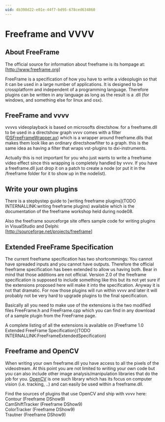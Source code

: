 ```yaml
---
uid: 4b398d22-e01e-44f7-bd95-678ced634860
---
```


# Freeframe and VVVV
## About FreeFrame
The official source for information about freeframe is its hompage at:  
[http://www.freeframe.org]  

FreeFrame is a specification of how you have to write a videoplugin so that it can be used in a large number of applications. It is designed to be crossplatform and independent of a programming language. Therefore plugins can be written in any language as long as the result is a .dll (for windows, and something else for linux and osx).  

## FreeFrame and vvvv
vvvvs videoplayback is based on microsofts directshow. for a freeframe.dll to be used in a directshow graph vvvv comes with a filter (<a href="http://sourceforge.net/project/showfiles.php?group_id=66712&package_id=105856" class="extURL" target="_blank">DSFreeFrameWrapper.ax</a>) which is a wrapper around freeframe.dlls that makes them look like an ordinary directshowfilter to a graph. this is the same idea as having a filter that wraps vst-plugins to dxi-instruments.  

Actually this is not important for you who just wants to write a freeframe video effect since this wrapping is completely handled by vvvv. If you have a freeframe.dll just drop it on a patch to create a node (or put it in the /freeframe folder for it to show up in the nodelist).  


## Write your own plugins
There is a stepbystep guide to [writing freeframe plugins](TODO INTERNALLINK:writing freeframe plugins) available which is the documentation of the freeframe workshop held during node08.  

Also the freeframe sourceforge site offers sample code for writing plugins in VisualStudio and Delphi:  
[http://sourceforge.net/projects/freeframe]  

## Extended FreeFrame Specification
The current freeframe specification has two shortcommings: You cannot have spreaded inputs and you cannot have outputs. Therefore the official freeframe specification has been extended to allow us having both. Bear in mind that those additions are not official. Version 2.0 of the freeframe specification is supposed to include something like this but its not yet sure if the extensions proposed here will make it into the specification. Anyway it is not that dramatic. For now those plugins will run within vvvv and later it will probably not be very hard to upgrade plugins to the final specification.  

Basically all you need to make use of the extensions is the two modified files FreeFrame.h and FreeFrame.cpp which you can find in any download of a sample plugin from the FreeFrame page.  

A complete listing of all the extensions is available on [Freeframe 1.0 Extended FreeFrame Specification](TODO INTERNALLINK:FreeFrameExtendedSpecification)  


## Freeframe and OpenCV
When writing your own freeframe.dll you have access to all the pixels of the videostream. At this point you are not limited to writing your own code but you can also include other image analysis/manipulation libraries that do the job for you. <a href="http://groups.yahoo.com/group/OpenCV" class="extURL" target="_blank">OpenCV</a> is one such library which has its focus on computer vision (i.e. tracking, ..) and can easily be used within a freeframe.dll.   

Find the sources of plugins that use OpenCV and ship with vvvv here:  
<span class="node">Contour (Freeframe DShow9)</span>  
<span class="node">CamShiftTracker (Freeframe DShow9)</span>  
<span class="node">ColorTracker (Freeframe DShow9)</span>  
<span class="node">Trautner (Freeframe DShow9)</span>